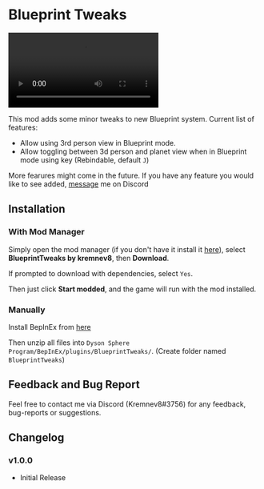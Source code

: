 # Blueprint Tweaks
![BlueprintTweaks](https://raw.githubusercontent.com/kremnev8/DSP-Mods/master/Mods/BlueprintTweaks/preview.mp4)

This mod adds some minor tweaks to new Blueprint system. 
Current list of features:
- Allow using 3rd person view in Blueprint mode.
- Allow toggling between 3d person and planet view when in Blueprint mode using key (Rebindable,  default `J`)

More fearures might come in the future. If you have any feature you would like to see added, [message](Feedback-and-Bug-Report) me on Discord

## Installation
### With Mod Manager

Simply open the mod manager (if you don't have it install it [here](https://dsp.thunderstore.io/package/ebkr/r2modman/)), select **BlueprintTweaks by kremnev8**, then **Download**.

If prompted to download with dependencies, select `Yes`.

Then just click **Start modded**, and the game will run with the mod installed.

### Manually
Install BepInEx from [here](https://dsp.thunderstore.io/package/xiaoye97/BepInEx/)

Then unzip all files into `Dyson Sphere Program/BepInEx/plugins/BlueprintTweaks/`. (Create folder named `BlueprintTweaks`)

## Feedback and Bug Report
Feel free to contact me via Discord (Kremnev8#3756) for any feedback, bug-reports or suggestions.

## Changelog
### v1.0.0
- Initial Release